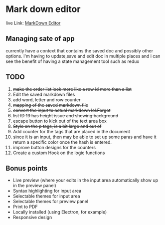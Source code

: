 # Mark down editor

live Link:
[MarkDown Editor](https://mrkdwn-editor.herokuapp.com/)




## Managing sate of app

currently have a context that contains the saved doc and possibly other options. I'm having to update,save and edit doc in multiple places and i can see the benefit of having a state management tool such as redux

## TODO

1. ~~make the order list look more like a row id more than a list~~
2. Edit the saved markdown files
3. ~~add word, letter and row counter~~
4. ~~mapping of the saved markdown file~~
5. ~~convert the input to actual markdown lol.Forgot~~
6. ~~list ID 13 has height issue and showing background~~
7. escape button to kick out of the text area box
8. ~~Style on the p tags, is a bit large and out of~~
9. Add counter for the tags that are placed in the document
10. since it is an input, then may be able to set up some paras and have it return a specific color once the hash is entered.
11. improve button designs for the counters
12. Create a custom Hook on the logic functions




## Bonus points

- Live preview (where your edits in the input area automatically show up in the preview panel)
- Syntax highlighting for input area
- Selectable themes for input area
- Selectable themes for preview panel
- Print to PDF
- Locally installed (using Electron, for example)
- Responsive design

